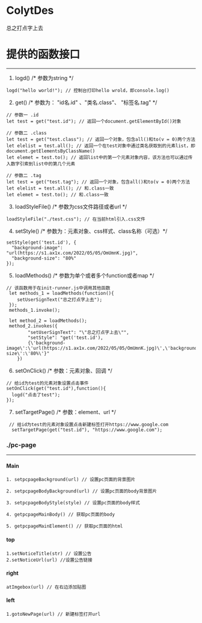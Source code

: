 # ColytDes
总之打点字上去<br>
# 提供的函数接口

***
01. logd() /* 参数为string */
```
logd("hello world!"); // 控制台打印hello wrold，即console.log()
```
2. get()  /* 参数为： "id名.id" 、"类名.class"、 "标签名.tag" */
```
// 参数一 .id
let test = get("test.id"); // 返回一个document.getElementById()对象
```
```
// 参数二 .class
let test = get("test.class"); // 返回一个对象，包含all()和to(v = 0)两个方法
let elelist = test.all(); // 返回一个在test对象中通过类名获取到的元素list，即document.getElementsByClassName()
let elemet = test.to(); // 返回list中的第一个元素对象内容，该方法也可以通过传入数字引索到list中的第几个元素
```
```
// 参数二 .tag
let test = get("test.tag"); // 返回一个对象，包含all()和to(v = 0)两个方法
let elelist = test.all(); // 和.class一致
let elemet = test.to(); // 和.class一致
```
3. loadStyleFile() /* 参数为css文件路径或者url */
```
loadStyleFile("./test.css"); // 在当前html引入.css文件
```
4. setStyle() /* 参数为：元素对象、css样式、class名称（可选）*/
```
setStyle(get('test.id'), {
  "background-image": "url(https://s1.ax1x.com/2022/05/05/OmUmnK.jpg)",
  "background-size": "80%"
});
```
5. loadMethods()  /* 参数为单个或者多个function或者map */
```
// 该函数用于在init-runner.js中调用其他函数
 let methods_1 = loadMethods(function(){
    setUserSignText("总之打点字上去");
 });
 methods_1.invoke();

 let method_2 = loadMethods();
 method_2.invokes({
        "setUserSignText": "\"总之打点字上去\"",
        "setStyle": "get('test.id'),
        {\'background-image\':\'url(https://s1.ax1x.com/2022/05/05/OmUmnK.jpg)\',\'background-size\':\'80%\'}"
    })
```
6. setOnClick() /* 参数：元素对象、回调 */
```
// 给id为test的元素对象设置点击事件
setOnClick(get("test.id"),function(){
  logd("点击了test");
});
```
7. setTargetPage() /* 参数：element、url */
```
 // 给id为test的元素对象设置点击新建标签打开https://www.google.com
  setTargetPage(get("test.id"), "https://www.google.com");
```
### ./pc-page
***
#### Main
```
1. setpcpageBackground(url) // 设置pc页面的背景图片
```
```
2. setpcpageBodyBackground(url) // 设置pc页面的body背景图片
```
```
3. setpcpageBodyStyle(style) // 设置pc页面的body样式
```
```
4. getpcpageMainBody() // 获取pc页面的body
```
```
5. getpcpageMainElement() // 获取pc页面的html
```
#### top
```
1.setNoticeTitle(str) // 设置公告
2.setNoticeUrl(url) //设置公告链接
```
#### right
```
atImgebox(url) // 在右边添加贴图 
```
#### left
```
1.gotoNewPage(url) // 新建标签打开url
```
